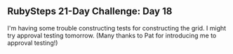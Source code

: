## RubySteps 21-Day Challenge: Day 18

I'm having some trouble constructing tests for constructing the grid. I might try approval testing tomorrow. (Many thanks to Pat for introducing me to approval testing!)
